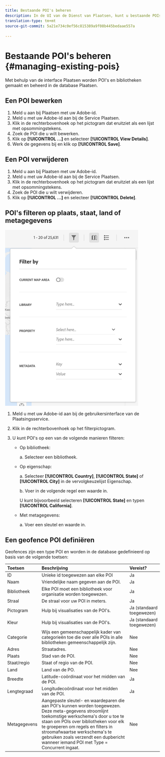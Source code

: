 ```yaml
---
title: Bestaande POI's beheren
description: In de UI van de Dienst van Plaatsen, kunt u bestaande POIs uitgeven, schrappen of filtreren.
translation-type: tm+mt
source-git-commit: 5a21e734c0ef56c815389a9f08b445bedaae557a

---
```



# Bestaande POI&#39;s beheren {#managing-existing-pois}

Met behulp van de interface Plaatsen worden POI&#39;s en bibliotheken gemaakt en beheerd in de database Plaatsen.

## Een POI bewerken

1. Meld u aan bij Plaatsen met uw Adobe-id.
1. Meld u met uw Adobe-id aan bij de Service Plaatsen.
1. Klik in de rechterbovenhoek op het pictogram dat eruitziet als een lijst met opsommingstekens.
1. Zoek de POI die u wilt bewerken.
1. Klik op **[!UICONTROL ...]** en selecteer **[!UICONTROL View Details]**.
1. Werk de gegevens bij en klik op **[!UICONTROL Save]**.

## Een POI verwijderen

1. Meld u aan bij Plaatsen met uw Adobe-id.
1. Meld u met uw Adobe-id aan bij de Service Plaatsen.
1. Klik in de rechterbovenhoek op het pictogram dat eruitziet als een lijst met opsommingstekens.
1. Zoek de POI die u wilt verwijderen.
1. Klik op **[!UICONTROL ...]** en selecteer **[!UICONTROL Delete]**.

## POI&#39;s filteren op plaats, staat, land of metagegevens

![een POI filteren](/help/assets/filter_poi.png)

1. Meld u met uw Adobe-id aan bij de gebruikersinterface van de Plaatsingsservice.
1. Klik in de rechterbovenhoek op het filterpictogram.
1. U kunt POI&#39;s op een van de volgende manieren filteren:

   * Op bibliotheek:

      a. Selecteer een bibliotheek.

   * Op eigenschap:

      a. Selecteer **[!UICONTROL Country]**, **[!UICONTROL State]** of **[!UICONTROL City]** in de vervolgkeuzelijst Eigenschap.

      b. Voer in de volgende regel een waarde in.

      U kunt bijvoorbeeld selecteren **[!UICONTROL State]** en typen **[!UICONTROL California]**.

   * Met metagegevens:

      a. Voer een sleutel en waarde in.

## Een geofence POI definiëren

Geofences zijn een type POI en worden in de database gedefinieerd op basis van de volgende toetsen:

| Toetsen | Beschrijving | Vereist? |
| :--- | :--- | :--- |
| ID | Unieke id toegewezen aan elke POI | Ja |
| Naam | Vriendelijke naam gegeven aan de POI. | Ja |
| Bibliotheek | Elke POI moet een bibliotheek voor organisatie worden toegewezen. | Ja |
| Straal | De straal voor uw POI in meters. | Ja |
| Pictogram | Hulp bij visualisaties van de POI&#39;s. | Ja (standaard toegewezen) |
| Kleur | Hulp bij visualisaties van de POI&#39;s. | Ja (standaard toegewezen) |
| Categorie | Wijs een gemeenschappelijk kader van categorieën toe die over alle POIs in alle bibliotheken gemeenschappelijk zijn. | Nee |
| Adres | Straatadres. | Nee |
| Plaats | Stad van de POI. | Nee |
| Staat/regio | Staat of regio van de POI. | Nee |
| Land | Land van de PO. | Nee |
| Breedte | Latitude-coördinaat voor het midden van de POI. | Ja |
| Lengtegraad | Longitudecoördinaat voor het midden van de POI. | Ja |
| Metagegevens | Aangepaste sleutel- en waardeparen die aan POI&#39;s kunnen worden toegewezen. Deze meta-gegevens stroomlijnt toekomstige werkschema&#39;s door u toe te staan om POIs over bibliotheken voor elk te groeperen om regels en filters in stroomafwaartse werkschema&#39;s te gebruiken zoals verzendt een dupbericht wanneer iemand POI met Type = Concurrent ingaat. | Nee |
